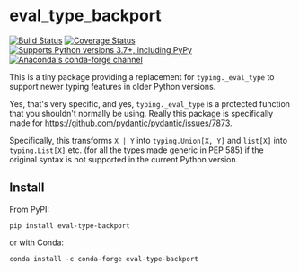 # eval_type_backport

[![Build Status](https://github.com/alexmojaki/eval_type_backport/workflows/Tests/badge.svg)](https://github.com/alexmojaki/eval_type_backport/actions) [![Coverage Status](https://coveralls.io/repos/github/alexmojaki/eval_type_backport/badge.svg)](https://coveralls.io/github/alexmojaki/eval_type_backport) [![Supports Python versions 3.7+, including PyPy](https://img.shields.io/pypi/pyversions/eval_type_backport.svg)](https://pypi.python.org/pypi/eval_type_backport) [![Anaconda's conda-forge channel](https://anaconda.org/conda-forge/eval-type-backport/badges/version.svg)](https://anaconda.org/conda-forge/eval-type-backport)

This is a tiny package providing a replacement for `typing._eval_type` to support newer typing features in older Python versions.

Yes, that's very specific, and yes, `typing._eval_type` is a protected function that you shouldn't normally be using. Really this package is specifically made for https://github.com/pydantic/pydantic/issues/7873.

Specifically, this transforms `X | Y` into `typing.Union[X, Y]`
and `list[X]` into `typing.List[X]` etc. (for all the types made generic in PEP 585)
if the original syntax is not supported in the current Python version.

## Install

From PyPI:

```shell
pip install eval-type-backport
```

or with Conda:

```shell
conda install -c conda-forge eval-type-backport
```
